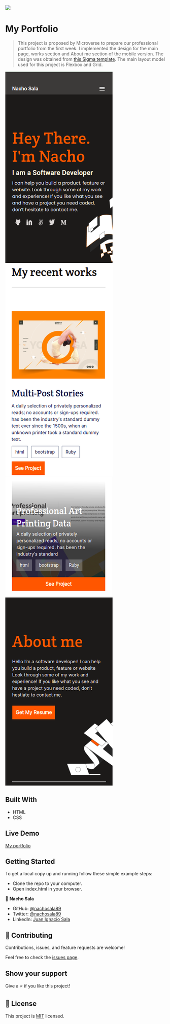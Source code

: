 ![](https://img.shields.io/badge/Microverse-blueviolet)

# My Portfolio

> This project is proposed by Microverse to prepare our professional portfolio from the first week. I implemented the design for the main page, works section and About me section of the mobile version. The design was obtained from [this Sigma template](https://www.figma.com/file/l7SqJ3ZfkAKih9sFxvWSR4/Microverse-Student-Project-1?node-id=1%3A1471). The main layout model used for this project is Flexbox and Grid.

![screenshot](./images/screenshot.png)
![screenshot](./images/screenshot2.png)
![screenshot](./images/screenshot3.png)
![screenshot](./images/screenshot4.png)

## Built With

- HTML
- CSS

## Live Demo

[My portfolio](https://nachosala89.github.io/my-portfolio/)

## Getting Started

To get a local copy up and running follow these simple example steps:
- Clone the repo to your computer.
- Open index.html in your browser.

👤 **Nacho Sala**

- GitHub: [@nachosala89](https://github.com/nachosala89)
- Twitter: [@nachosala89](https://twitter.com/nachosala89)
- LinkedIn: [Juan Ignacio Sala](https://www.linkedin.com/in/juan-ignacio-sala)

## 🤝 Contributing

Contributions, issues, and feature requests are welcome!

Feel free to check the [issues page](../../issues/).

## Show your support

Give a ⭐️ if you like this project!


## 📝 License

This project is [MIT](./MIT.md) licensed.